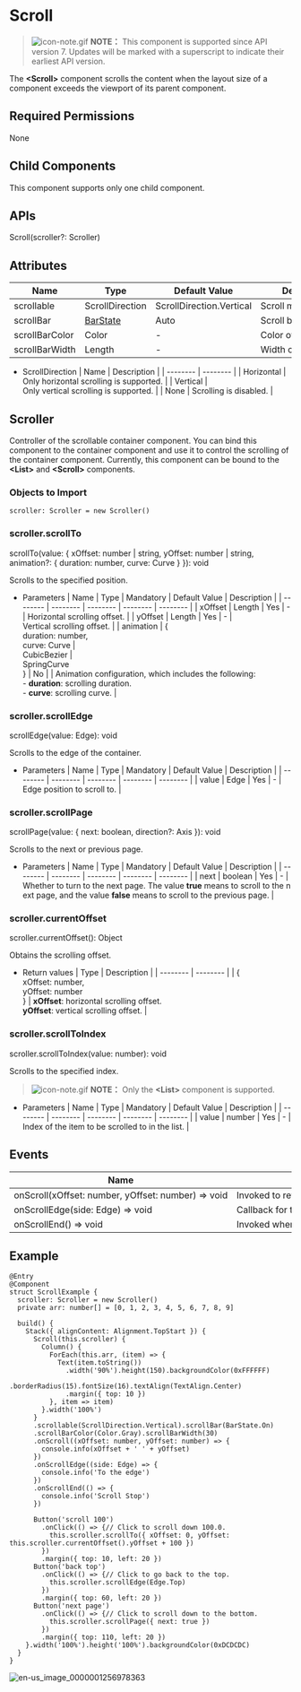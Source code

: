 # Scroll


> ![icon-note.gif](public_sys-resources/icon-note.gif) **NOTE：**
> This component is supported since API version 7. Updates will be marked with a superscript to indicate their earliest API version.


The **&lt;Scroll&gt;** component scrolls the content when the layout size of a component exceeds the viewport of its parent component.


## Required Permissions

None


## Child Components

This component supports only one child component.


## APIs

Scroll(scroller?: Scroller)


## Attributes

| Name | Type | Default&nbsp;Value | Description |
| -------- | -------- | -------- | -------- |
| scrollable | ScrollDirection | ScrollDirection.Vertical | Scroll&nbsp;method. |
| scrollBar | [BarState](ts-appendix-enums.md#barstate-enums) | Auto | Scroll&nbsp;bar&nbsp;status. |
| scrollBarColor | Color | - | Color&nbsp;of&nbsp;the&nbsp;scroll&nbsp;bar. |
| scrollBarWidth | Length | - | Width&nbsp;of&nbsp;the&nbsp;scrollbar. |

- ScrollDirection
    | Name | Description | 
  | -------- | -------- |
  | Horizontal | Only&nbsp;horizontal&nbsp;scrolling&nbsp;is&nbsp;supported. | 
  | Vertical | Only&nbsp;vertical&nbsp;scrolling&nbsp;is&nbsp;supported. | 
  | None | Scrolling&nbsp;is&nbsp;disabled. | 


## Scroller

Controller of the scrollable container component. You can bind this component to the container component and use it to control the scrolling of the container component. Currently, this component can be bound to the **&lt;List&gt;** and **&lt;Scroll&gt;** components.


### Objects to Import


```
scroller: Scroller = new Scroller()
```


### scroller.scrollTo

scrollTo(value: { xOffset: number | string, yOffset: number | string, animation?: { duration: number, curve: Curve } }): void


Scrolls to the specified position.


- Parameters
    | Name | Type | Mandatory | Default&nbsp;Value | Description | 
  | -------- | -------- | -------- | -------- | -------- |
  | xOffset | Length | Yes | - | Horizontal&nbsp;scrolling&nbsp;offset. | 
  | yOffset | Length | Yes | - | Vertical&nbsp;scrolling&nbsp;offset. | 
  | animation | {<br/>duration:&nbsp;number,<br/>curve:&nbsp;Curve&nbsp;\|<br/>CubicBezier&nbsp;\|<br/>SpringCurve<br/>} | No |  | Animation&nbsp;configuration,&nbsp;which&nbsp;includes&nbsp;the&nbsp;following:<br/>-&nbsp;**duration**:&nbsp;scrolling&nbsp;duration.<br/>-&nbsp;**curve**:&nbsp;scrolling&nbsp;curve. | 


### scroller.scrollEdge

scrollEdge(value: Edge): void


Scrolls to the edge of the container.


- Parameters
    | Name | Type | Mandatory | Default&nbsp;Value | Description | 
  | -------- | -------- | -------- | -------- | -------- |
  | value | Edge | Yes | - | Edge&nbsp;position&nbsp;to&nbsp;scroll&nbsp;to. | 


### scroller.scrollPage

scrollPage(value: { next: boolean, direction?: Axis }): void

Scrolls to the next or previous page.

- Parameters
    | Name | Type | Mandatory | Default&nbsp;Value | Description | 
  | -------- | -------- | -------- | -------- | -------- |
  | next | boolean | Yes | - | Whether&nbsp;to&nbsp;turn&nbsp;to&nbsp;the&nbsp;next&nbsp;page.&nbsp;The&nbsp;value&nbsp;**true**&nbsp;means&nbsp;to&nbsp;scroll&nbsp;to&nbsp;the&nbsp;next&nbsp;page,&nbsp;and&nbsp;the&nbsp;value&nbsp;**false**&nbsp;means&nbsp;to&nbsp;scroll&nbsp;to&nbsp;the&nbsp;previous&nbsp;page. |


### scroller.currentOffset

scroller.currentOffset(): Object


Obtains the scrolling offset.


- Return values
    | Type | Description | 
  | -------- | -------- |
  | {<br/>xOffset:&nbsp;number,<br/>yOffset:&nbsp;number<br/>} | **xOffset**:&nbsp;horizontal&nbsp;scrolling&nbsp;offset.<br/>**yOffset**:&nbsp;vertical&nbsp;scrolling&nbsp;offset. | 


### scroller.scrollToIndex

scroller.scrollToIndex(value: number): void


Scrolls to the specified index.


> ![icon-note.gif](public_sys-resources/icon-note.gif) **NOTE：**
> Only the **&lt;List&gt;** component is supported.


- Parameters
    | Name | Type | Mandatory | Default&nbsp;Value | Description | 
  | -------- | -------- | -------- | -------- | -------- |
  | value | number | Yes | - | Index&nbsp;of&nbsp;the&nbsp;item&nbsp;to&nbsp;be&nbsp;scrolled&nbsp;to&nbsp;in&nbsp;the&nbsp;list. | 


## Events

  | Name | Description | 
| -------- | -------- |
| onScroll(xOffset:&nbsp;number,&nbsp;yOffset:&nbsp;number)&nbsp;=&gt;&nbsp;void | Invoked&nbsp;to&nbsp;return&nbsp;the&nbsp;horizontal&nbsp;and&nbsp;vertical&nbsp;offsets&nbsp;during&nbsp;scrolling&nbsp;when&nbsp;the&nbsp;specified&nbsp;scroll&nbsp;event&nbsp;occurs. | 
| onScrollEdge(side:&nbsp;Edge)&nbsp;=&gt;&nbsp;void | Callback&nbsp;for&nbsp;the&nbsp;event&nbsp;of&nbsp;scrolling&nbsp;to&nbsp;the&nbsp;edge. | 
| onScrollEnd()&nbsp;=&gt;&nbsp;void | Invoked&nbsp;when&nbsp;scrolling&nbsp;stops. | 


## Example


```
@Entry
@Component
struct ScrollExample {
  scroller: Scroller = new Scroller()
  private arr: number[] = [0, 1, 2, 3, 4, 5, 6, 7, 8, 9]

  build() {
    Stack({ alignContent: Alignment.TopStart }) {
      Scroll(this.scroller) {
        Column() {
          ForEach(this.arr, (item) => {
            Text(item.toString())
              .width('90%').height(150).backgroundColor(0xFFFFFF)
              .borderRadius(15).fontSize(16).textAlign(TextAlign.Center)
              .margin({ top: 10 })
          }, item => item)
        }.width('100%')
      }
      .scrollable(ScrollDirection.Vertical).scrollBar(BarState.On)
      .scrollBarColor(Color.Gray).scrollBarWidth(30)
      .onScroll((xOffset: number, yOffset: number) => {
        console.info(xOffset + ' ' + yOffset)
      })
      .onScrollEdge((side: Edge) => {
        console.info('To the edge')
      })
      .onScrollEnd(() => {
        console.info('Scroll Stop')
      })

      Button('scroll 100')
        .onClick(() => {// Click to scroll down 100.0.
          this.scroller.scrollTo({ xOffset: 0, yOffset: this.scroller.currentOffset().yOffset + 100 })
        })
        .margin({ top: 10, left: 20 })
      Button('back top')
        .onClick(() => {// Click to go back to the top.
          this.scroller.scrollEdge(Edge.Top)
        })
        .margin({ top: 60, left: 20 })
      Button('next page')
        .onClick(() => {// Click to scroll down to the bottom.
          this.scroller.scrollPage({ next: true })
        })
        .margin({ top: 110, left: 20 })
    }.width('100%').height('100%').backgroundColor(0xDCDCDC)
  }
}
```

![en-us_image_0000001256978363](figures/en-us_image_0000001256978363.gif)
